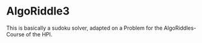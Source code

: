 # AlgoRiddle3
This is basically a sudoku solver, adapted on a Problem for the AlgoRiddles-Course of the HPI.

